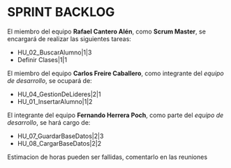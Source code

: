 # SPRINT BACKLOG

El miembro del equipo **Rafael Cantero Alén**, como **Scrum Master**, se encargará de realizar las siguientes tareas:

* HU_02_BuscarAlumno|1|3
* Definir Clases|1|1


El miembro del equipo **Carlos Freire Caballero**, como integrante del *equipo de desarrollo*, se ocupará de:

* HU_04_GestionDeLideres|2|1
* HU_01_InsertarAlumno|1|2

El integrante del equipo **Fernando Herrera Poch**, como parte del *equipo de desarrollo*, se hará cargo de:

* HU_07_GuardarBaseDatos|2|3
* HU_08_CargarBaseDatos|2|2

Estimacion de horas pueden ser fallidas, comentarlo en las reuniones


